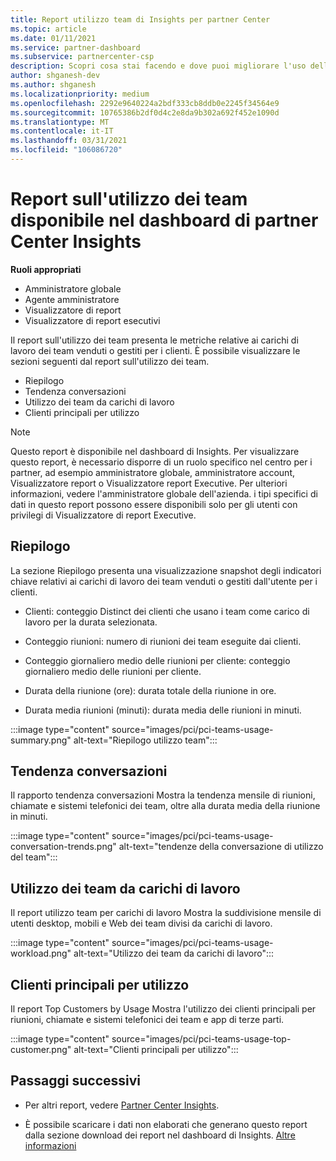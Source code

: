 ```yaml
---
title: Report utilizzo team di Insights per partner Center
ms.topic: article
ms.date: 01/11/2021
ms.service: partner-dashboard
ms.subservice: partnercenter-csp
description: Scopri cosa stai facendo e dove puoi migliorare l'uso delle sottoscrizioni dei team che Vendi o Gestisci per i tuoi clienti.
author: shganesh-dev
ms.author: shganesh
ms.localizationpriority: medium
ms.openlocfilehash: 2292e9640224a2bdf333cb8ddb0e2245f34564e9
ms.sourcegitcommit: 10765386b2df0d4c2e8da9b302a692f452e1090d
ms.translationtype: MT
ms.contentlocale: it-IT
ms.lasthandoff: 03/31/2021
ms.locfileid: "106086720"
---
```

# <a name="teams-usage-report-available-from-the-partner-center-insights-dashboard"></a>Report sull'utilizzo dei team disponibile nel dashboard di partner Center Insights

**Ruoli appropriati**

- Amministratore globale
- Agente amministratore
- Visualizzatore di report
- Visualizzatore di report esecutivi

Il report sull'utilizzo dei team presenta le metriche relative ai carichi di lavoro dei team venduti o gestiti per i clienti. È possibile visualizzare le sezioni seguenti dal report sull'utilizzo dei team.

- Riepilogo
- Tendenza conversazioni
- Utilizzo dei team da carichi di lavoro
- Clienti principali per utilizzo

 > [!NOTE]
 > Questo report è disponibile nel dashboard di Insights. Per visualizzare questo report, è necessario disporre di un ruolo specifico nel centro per i partner, ad esempio amministratore globale, amministratore account, Visualizzatore report o Visualizzatore report Executive. Per ulteriori informazioni, vedere l'amministratore globale dell'azienda. i tipi specifici di dati in questo report possono essere disponibili solo per gli utenti con privilegi di Visualizzatore di report Executive.

## <a name="summary"></a>Riepilogo

La sezione Riepilogo presenta una visualizzazione snapshot degli indicatori chiave relativi ai carichi di lavoro dei team venduti o gestiti dall'utente per i clienti.  

- Clienti: conteggio Distinct dei clienti che usano i team come carico di lavoro per la durata selezionata.

- Conteggio riunioni: numero di riunioni dei team eseguite dai clienti.

- Conteggio giornaliero medio delle riunioni per cliente: conteggio giornaliero medio delle riunioni per cliente. 

- Durata della riunione (ore): durata totale della riunione in ore. 

- Durata media riunioni (minuti): durata media delle riunioni in minuti. 

:::image type="content" source="images/pci/pci-teams-usage-summary.png" alt-text="Riepilogo utilizzo team":::

## <a name="conversations-trend"></a>Tendenza conversazioni

Il rapporto tendenza conversazioni Mostra la tendenza mensile di riunioni, chiamate e sistemi telefonici dei team, oltre alla durata media della riunione in minuti.

:::image type="content" source="images/pci/pci-teams-usage-conversation-trends.png" alt-text="tendenze della conversazione di utilizzo del team":::

## <a name="teams-usage-by-workloads"></a>Utilizzo dei team da carichi di lavoro

Il report utilizzo team per carichi di lavoro Mostra la suddivisione mensile di utenti desktop, mobili e Web dei team divisi da carichi di lavoro.

:::image type="content" source="images/pci/pci-teams-usage-workload.png" alt-text="Utilizzo dei team da carichi di lavoro":::

## <a name="top-customers-by-usage"></a>Clienti principali per utilizzo

Il report Top Customers by Usage Mostra l'utilizzo dei clienti principali per riunioni, chiamate e sistemi telefonici dei team e app di terze parti.

:::image type="content" source="images/pci/pci-teams-usage-top-customer.png" alt-text="Clienti principali per utilizzo":::

## <a name="next-steps"></a>Passaggi successivi

- Per altri report, vedere [Partner Center Insights](partner-center-insights.md).

- È possibile scaricare i dati non elaborati che generano questo report dalla sezione download dei report nel dashboard di Insights. [Altre informazioni](pci-download-reports.md) 
